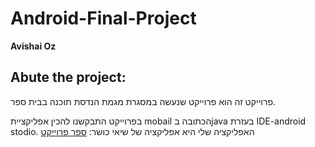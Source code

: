# Android-Final-Project
**Avishai Oz**

## Abute the project:
פרוייקט זה הוא פרוייקט שנעשה במסגרת מגמת הנדסת תוכנה בבית ספר.

בפרוייקט התבקשנו להכין אפליקציית mobail הכתובה בjava בעזרת IDE-android stodio.
האפליקציה שלי היא אפליקציה של שיאי כושר:
[ספר פרוייקט](https://github.com/avishay-oz/android-final-project/blob/main/%D7%A1%D7%A4%D7%A8%20%D7%A4%D7%A8%D7%95%D7%99%D7%A7%D7%98%20-%20%D7%90%D7%91%D7%99%D7%A9%D7%99%20%D7%A2%D7%95%D7%96.pdf)
